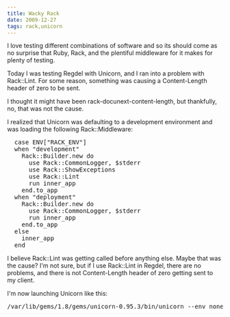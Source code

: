 ```yaml
---
title: Wacky Rack
date: 2009-12-27
tags: rack,unicorn
---
```

I love testing different combinations of software and so its should come as no surprise that Ruby, Rack, and the plentiful middleware for it makes for plenty of testing.

Today I was testing Regdel with Unicorn, and I ran into a problem with Rack::Lint. For some reason, something was causing a Content-Length header of zero to be sent.

I thought it might have been rack-docunext-content-length, but thankfully, no, that was not the cause.

I realized that Unicorn was defaulting to a development environment and was loading the following Rack::Middleware:

<pre class="sh_ruby">
  case ENV["RACK_ENV"]
  when "development"
    Rack::Builder.new do
      use Rack::CommonLogger, $stderr
      use Rack::ShowExceptions
      use Rack::Lint
      run inner_app
    end.to_app
  when "deployment"
    Rack::Builder.new do
      use Rack::CommonLogger, $stderr
      run inner_app
    end.to_app
  else
    inner_app
  end
</pre>

I believe Rack::Lint was getting called before anything else. Maybe that was the cause? I'm not sure, but if I use Rack::Lint in Regdel, there are no problems, and there is not Content-Length header of zero getting sent to my client.

I'm now launching Unicorn like this:

<pre class="sh_sh">
/var/lib/gems/1.8/gems/unicorn-0.95.3/bin/unicorn --env none -l 3000
</pre>

